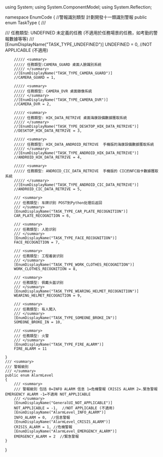 using System;
using System.ComponentModel;
using System.Reflection;

namespace EnumCode
{
    //警報識別類型 計劃開發十一類識別警報 
    public enum TaskType
    {
        /// <summary>
        /// 任務類型: UNDEFINED 未定義的任務 (不適用於任務場景的任務，如考勤的警報數據等等)
        /// </summary>
        [EnumDisplayName("TASK_TYPE_UNDEFINED")]
        UNDEFINED = 0,  //NOT APPLICABLE (不適用)

        ///// <summary>
        ///// 任務類型:CAMERA_GUARD 桌面人臉識別系統
        ///// </summary>
        //[EnumDisplayName("TASK_TYPE_CAMERA_GUARD")]
        //CAMERA_GUARD = 1,

        ///// <summary>
        ///// 任務類型: CAMERA_DVR 桌面錄像系統
        ///// </summary>
        //[EnumDisplayName("TASK_TYPE_CAMERA_DVR")]
        //CAMERA_DVR = 2,

        ///// <summary>
        ///// 任務類型: HIK_DATA_RETRIVE 桌面海康設備數據獲取系統
        ///// </summary>
        //[EnumDisplayName("TASK_TYPE_DESKTOP_HIK_DATA_RETRIVE")]
        //DESKTOP_HIK_DATA_RETRIVE = 3,

        ///// <summary>
        ///// 任務類型: HIK_DATA_ANDROID_RETRIVE  手機版的海康設備數據獲取系統
        ///// </summary>
        //[EnumDisplayName("TASK_TYPE_ANDROID_HIK_DATA_RETRIVE")]
        //ANDROID_HIK_DATA_RETRIVE = 4,

        ///// <summary>
        ///// 任務類型: ANDROID_CIC_DATA_RETRIVE  手機版的 CIC的NFC拍卡數據獲取系統
        ///// </summary>
        //[EnumDisplayName("TASK_TYPE_ANDROID_CIC_DATA_RETRIVE")]
        //ANDROID_CIC_DATA_RETRIVE = 5,

        /// <summary>
        /// 任務類型: 车牌识别 POST到Python处理后返回
        /// </summary>
        [EnumDisplayName("TASK_TYPE_CAR_PLATE_RECOGNITION")]
        CAR_PLATE_RECOGNITION = 6,

        /// <summary>
        /// 任務類型: 人脸识别
        /// </summary>
        [EnumDisplayName("TASK_TYPE_FACE_RECOGNITION")]
        FACE_RECOGNITION = 7,

        /// <summary>
        /// 任務類型: 工程着装识别
        /// </summary>
        [EnumDisplayName("TASK_TYPE_WORK_CLOTHES_RECOGNITION")]
        WORK_CLOTHES_RECOGNITION = 8,

        /// <summary>
        /// 任務類型: 佩戴头盔识别
        /// </summary>
        [EnumDisplayName("TASK_TYPE_WEARING_HELMET_RECOGNITION")]
        WEARING_HELMET_RECOGNITION = 9,

        /// <summary>
        /// 任務類型: 有人闖入
        /// </summary> 
        [EnumDisplayName("TASK_TYPE_SOMEONE_BROKE_IN")]
        SOMEONE_BROKE_IN = 10,

        /// <summary>
        /// 任務類型: 火警
        /// </summary> 
        [EnumDisplayName("TASK_TYPE_FIRE_ALARM")]
        FIRE_ALARM = 11

    }
    /// <summary>
    /// 警報級別
    /// </summary>
    public enum AlarmLevel
    {
        /// <summary>
        /// 警報級別 包括 0=INFO ALARM 信息 1=危機警報 CRISIS ALARM 2=.緊急警報 EMERGENCY ALARM -1=不適用 NOT_APPLICABLE
        /// </summary>
        [EnumDisplayName("GeneralUI_NOT_APPLICABLE")]
        NOT_APPLICABLE = -1,  //NOT APPLICABLE (不適用)
        [EnumDisplayName("AlarmLevel_INFO_ALARM")]
        INFO_ALARM = 0,  //信息警報
        [EnumDisplayName("AlarmLevel_CRISIS_ALARM")]
        CRISIS_ALARM = 1, //危機警報
        [EnumDisplayName("AlarmLevel_EMERGENCY_ALARM")]
        EMERGENCY_ALARM = 2  //緊急警報
    }
}

